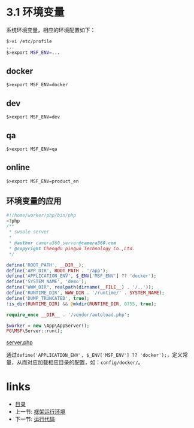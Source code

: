 # 3.1 环境变量

系统环境变量，相应的环境配置如下：

```bash
$>vi /etc/profile
...
$>export MSF_ENV=...
```

## docker

```
$>export MSF_ENV=docker
```

## dev

```
$>export MSF_ENV=dev
```

## qa

```
$>export MSF_ENV=qa
```

## online

```
$>export MSF_ENV=product_en
```

## 环境变量的应用

```php
#!/home/worker/php/bin/php
<?php
/**
 * swoole server
 *
 * @author camera360_server@camera360.com
 * @copyright Chengdu pinguo Technology Co.,Ltd.
 */

define('ROOT_PATH', __DIR__);
define('APP_DIR', ROOT_PATH . '/app');
define('APPLICATION_ENV', $_ENV['MSF_ENV'] ?? 'docker');
define('SYSTEM_NAME', 'demo');
define("WWW_DIR", realpath(dirname(__FILE__) . '/..'));
define('RUNTIME_DIR', WWW_DIR . '/runtime/' . SYSTEM_NAME);
define('DUMP_TRUNCATED', true);
!is_dir(RUNTIME_DIR) && @mkdir(RUNTIME_DIR, 0755, true);

require_once __DIR__ . '/vendor/autoload.php';

$worker = new \App\AppServer();
PG\MSF\Server::run();
```

[server.php](https://github.com/pinguo/php-msf-demo/blob/master/server.php)

通过`define('APPLICATION_ENV', $_ENV['MSF_ENV'] ?? 'docker');`，定义常量，从而对应加载相应目录的配置，如：`config/docker/`。

# links
  * [目录](../README.md)
  * 上一节: [框架运行环境](3.0-框架运行环境.md)
  * 下一节: [运行代码](3.2-运行代码.md)